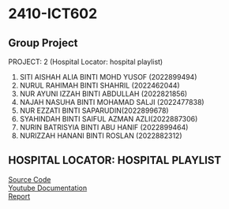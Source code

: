 # 2410-ICT602
## Group Project
PROJECT: 2 (Hospital Locator: hospital playlist)
1. SITI AISHAH ALIA BINTI MOHD YUSOF (2022899494)
2. NURUL RAHIMAH BINTI SHAHRIL (2022462044) 
3. NUR AYUNI IZZAH BINTI ABDULLAH (2022821856)
4. NAJAH NASUHA BINTI MOHAMAD SALJI (2022477838)
5. NUR EZZATI BINTI SAPARUDIN(2022899678)
6. SYAHINDAH BINTI SAIFUL AZMAN AZLI(2022887306)
7. NURIN BATRISYIA BINTI ABU HANIF (2022899464)
8. NURIZZAH HANANI BINTI ROSLAN (2022882312)


## HOSPITAL LOCATOR: HOSPITAL PLAYLIST
<a href="https://github.com/aishalia/hospitallocator.git"> Source Code </a> <br>
<a href="https://youtu.be/7jiABMNx_u0"> Youtube Documentation </a> <br>
<a href="https://drive.google.com/file/d/1MjqvkuX6u-rQzsblSl7J0Xd6MMMZI4BH/view?usp=sharing">Report</a><br>
